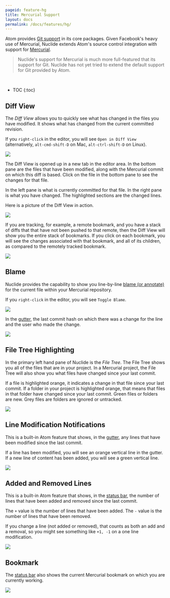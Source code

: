 ```yaml
---
pageid: feature-hg
title: Mercurial Support
layout: docs
permalink: /docs/features/hg/
---
```


Atom provides [Git support](https://atom.io/docs/v1.5.3/using-atom-version-control-in-atom) in its
core packages. Given Facebook's heavy use of Mercurial, Nuclide extends Atom's source control
integration with support for [Mercurial](https://www.mercurial-scm.org/).

> Nuclide's support for Mercurial is much more full-featured that its support for Git. Nuclide
> has not yet tried to extend the default support for Git provided by Atom.

<br/>

* TOC
{:toc}

## Diff View

The *Diff View* allows you to quickly see what has changed in the files you have modified. It
shows what has changed from the current committed revision.

If you `right-click` in the editor, you will see `Open in Diff View` (alternatively,
`alt-cmd-shift-D` on Mac, `alt-ctrl-shift-D` on Linux).

![](/nuclide/static/images/docs/feature-hg-diff-view-access.png)

The Diff View is opened up in a new tab in the editor area. In the bottom pane are the files that
have been modified, along with the Mercurial commit on which this diff is based. Click on the file
in the bottom pane to see the changes for that file.

In the left pane is what is currently committed for that file. In the right pane is what you have
changed. The highlighted sections are the changed lines.

Here is a picture of the Diff View in action.

![](/nuclide/static/images/docs/feature-hg-diff-view-actual.png)

If you are tracking, for example, a remote bookmark, and you have a stack of diffs that that have
not been pushed to that remote, then the Diff View will show you the entire stack of bookmarks.
If you click on each bookmark, you will see the changes associated with that bookmark, and all of its
children, as compared to the remotely tracked bookmark.

![](/nuclide/static/images/docs/feature-hg-diff-view-stacked.png)

## Blame

Nuclide provides the capability to show you line-by-line
[blame (or annotate)](https://selenic.com/hg/help/annotate) for the current file within your
Mercurial repository.

If you `right-click` in the editor, you will see `Toggle Blame`.

![](/nuclide/static/images/docs/feature-hg-blame-access.png)

In the [gutter](/nuclide/docs/editor/basics/#gutter), the last commit hash on which there was a change for
the line and the user who made the change.

![](/nuclide/static/images/docs/feature-hg-blame-gutter.png)

## File Tree Highlighting

In the primary left hand pane of Nuclide is the *File Tree*. The File Tree shows you all of the
files that are in your project. In a Mercurial project, the File Tree will also show you what
files have changed since your last commit.

If a file is highlighted orange, it indicates a change in that file since your last commit. If a
folder in your project is highlighted orange, that means that files in that folder have changed
since your last commit. Green files or folders are new. Grey files are folders are ignored or
untracked.

![](/nuclide/static/images/docs/feature-hg-file-tree-highlight.png)

## Line Modification Notifications

This is a built-in Atom feature that shows, in the [gutter](/nuclide/docs/editor/basics/#gutter), any lines
that have been modified since the last commit.

If a line has been modified, you will see an orange vertical line in the gutter. If a new line of
content has been added, you will see a green vertical line.

![](/nuclide/static/images/docs/feature-hg-line-modifications.png)

## Added and Removed Lines

This is a built-in Atom feature that shows, in the [status bar](/nuclide/docs/editor/basics/#status-bar),
the number of lines that have been added and removed since the last commit.

The `+` value is the number of lines that have been added. The `-` value is the number of lines
that have been removed.

If you change a line (not added or removed), that counts as both an add and a removal, so you
might see something like `+1, -1` on a one line modification.

![](/nuclide/static/images/docs/feature-hg-number-of-line-changes.png)

## Bookmark

The [status bar](/nuclide/docs/editor/basics/#status-bars) also shows the current Mercurial bookmark on
which you are currently working.

![](/nuclide/static/images/docs/feature-hg-bookmark.png)
